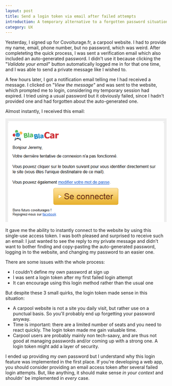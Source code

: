 ```yaml
---
layout: post
title: Send a login token via email after failed attempts
introduction: A temporary alternative to a forgotten password situation.
category: UX
---
```


Yesterday, I signed up for Covoiturage.fr, a carpool website. I had to provide my name, email, phone number, but no password, which was weird. After completeting the quick process, I was sent a verification email which also included an auto-generated password. I didn't use it because clicking the "*Validate your email*" button automatically logged me in for that one time, and I was able to send a private message like I wished to.

A few hours later, I got a notification email telling me I had received a message. I clicked on "*View the message*" and was sent to the website, which prompted me to login, considering my temporary session had expired. I tried using a usual password but it obviously failed, since I hadn't provided one and had forgotten about the auto-generated one.

Almost instantly, I received this email:

![Carpool access token](/images/post/carpool-access-token.png)

It gave me the ability to instantly connect to the website by using this single-use access token. I was both pleased and surprised to receive such an email: I just wanted to see the reply to my private message and didn't want to bother finding and copy-pasting the auto-generated password, logging in to the website, and changing my password to an easier one.

There are some issues with the whole process:

* I couldn't define my own password at sign up
* I was sent a login token after my first failed login attempt
* It can encourage using this login method rather than the usual one

But despite these 3 small quirks, the login token made sense in this situation:

* A carpool website is not a site you daily visit, but rather use on a punctual basis. So you'll probably end up forgetting your password anyway.
* Time is important: there are a limited number of seats and you need to react quickly. The login token made me gain valuable time.
* Carpool users are probably mainly non tech-saavy, and are thus not good at managing passwords and/or coming up with a strong one. A login token might add a layer of security.

I ended up providing my own password but I understand why this login feature was implemented in the first place. If you're developing a web app, you should consider providing an email access token after several failed login attempts. But, like anything, it should make sense *in your context* and shouldn' be implemented in *every* case.
